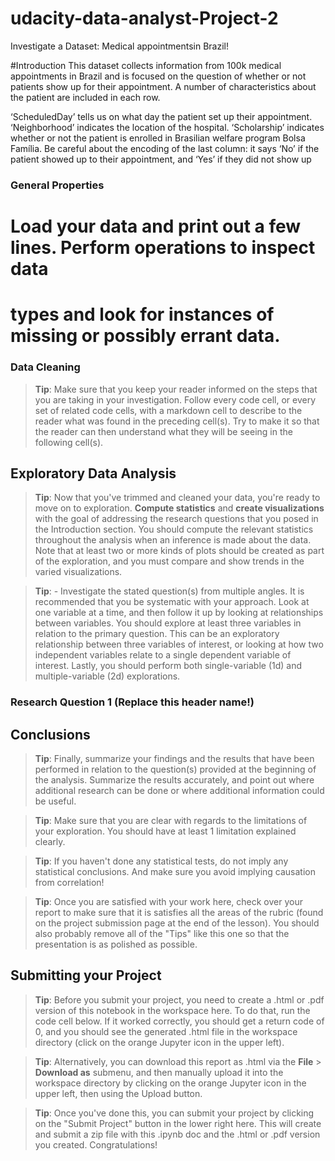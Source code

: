 # udacity-data-analyst-Project-2
Investigate a Dataset:  Medical appointmentsin Brazil!

#Introduction
This dataset collects information from 100k medical appointments in Brazil and is focused on the question of whether or not patients show up for their appointment. A number of characteristics about the patient are included in each row.

‘ScheduledDay’ tells us on what day the patient set up their appointment.
‘Neighborhood’ indicates the location of the hospital.
‘Scholarship’ indicates whether or not the patient is enrolled in Brasilian welfare program Bolsa Família.
Be careful about the encoding of the last column: it says ‘No’ if the patient showed up to their appointment, and ‘Yes’ if they did not show up

### General Properties
# Load your data and print out a few lines. Perform operations to inspect data
#   types and look for instances of missing or possibly errant data.

### Data Cleaning
> **Tip**: Make sure that you keep your reader informed on the steps that you are taking in your investigation. Follow every code cell, or every set of related code cells, with a markdown cell to describe to the reader what was found in the preceding cell(s). Try to make it so that the reader can then understand what they will be seeing in the following cell(s).

<a id='eda'></a>
## Exploratory Data Analysis

> **Tip**: Now that you've trimmed and cleaned your data, you're ready to move on to exploration. **Compute statistics** and **create visualizations** with the goal of addressing the research questions that you posed in the Introduction section. You should compute the relevant statistics throughout the analysis when an inference is made about the data. Note that at least two or more kinds of plots should be created as part of the exploration, and you must  compare and show trends in the varied visualizations. 



> **Tip**: - Investigate the stated question(s) from multiple angles. It is recommended that you be systematic with your approach. Look at one variable at a time, and then follow it up by looking at relationships between variables. You should explore at least three variables in relation to the primary question. This can be an exploratory relationship between three variables of interest, or looking at how two independent variables relate to a single dependent variable of interest. Lastly, you  should perform both single-variable (1d) and multiple-variable (2d) explorations.


### Research Question 1 (Replace this header name!)


<a id='conclusions'></a>
## Conclusions

> **Tip**: Finally, summarize your findings and the results that have been performed in relation to the question(s) provided at the beginning of the analysis. Summarize the results accurately, and point out where additional research can be done or where additional information could be useful.

> **Tip**: Make sure that you are clear with regards to the limitations of your exploration. You should have at least 1 limitation explained clearly. 

> **Tip**: If you haven't done any statistical tests, do not imply any statistical conclusions. And make sure you avoid implying causation from correlation!

> **Tip**: Once you are satisfied with your work here, check over your report to make sure that it is satisfies all the areas of the rubric (found on the project submission page at the end of the lesson). You should also probably remove all of the "Tips" like this one so that the presentation is as polished as possible.

## Submitting your Project 

> **Tip**: Before you submit your project, you need to create a .html or .pdf version of this notebook in the workspace here. To do that, run the code cell below. If it worked correctly, you should get a return code of 0, and you should see the generated .html file in the workspace directory (click on the orange Jupyter icon in the upper left).

> **Tip**: Alternatively, you can download this report as .html via the **File** > **Download as** submenu, and then manually upload it into the workspace directory by clicking on the orange Jupyter icon in the upper left, then using the Upload button.

> **Tip**: Once you've done this, you can submit your project by clicking on the "Submit Project" button in the lower right here. This will create and submit a zip file with this .ipynb doc and the .html or .pdf version you created. Congratulations!
